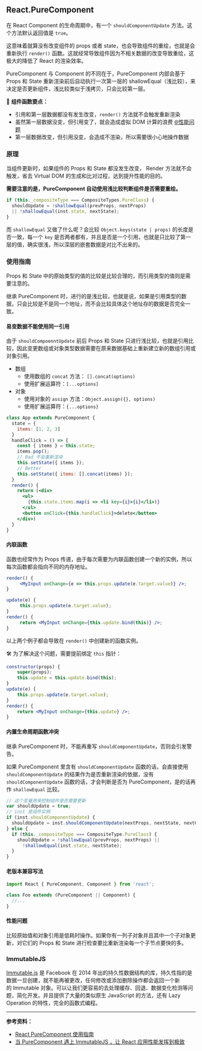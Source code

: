 ## React.PureComponent

在 React Component 的生命周期中，有一个 `shouldComponentUpdate` 方法。这个方法默认返回值是 `true`。

这意味着就算没有改变组件的 props 或者 state，也会导致组件的重绘，也就是会重新执行 `render()` 函数。这就经常导致组件因为不相关数据的改变导致重绘，这极大的降低了 React 的渲染效率。

PureComponent 与 Component 的不同在于，PureComponent 内部会基于 Props 和 State 重新渲染前后自动执行一次第一层的 shallowEqual（浅比较），来决定是否更新组件，浅比较类似于浅拷贝，只会比较第一层。

📍 **组件函数要点：**

* 引用和第一层数据都没有发生改变，`render()` 方法就不会触发重新渲染
* 虽然第一层数据没变，但引用变了，就会造成虚拟 DOM 计算的浪费 [🌐性能问题](#性能问题)
* 第一层数据改变，但引用没变，会造成不渲染，所以需要很小心地操作数据

### 原理

当组件更新时，如果组件的 Props 和 State 都没发生改变， Render 方法就不会触发，省去 Virtual DOM 的生成和比对过程，达到提升性能的目的。

**需要注意的是，PureComponent 自动使用浅比较判断组件是否需要重绘。**

```js
if (this._compositeType === CompositeTypes.PureClass) {
  shouldUpdate = !shallowEqual(prevProps, nextProps)
  || !shallowEqual(inst.state, nextState);
}
```

而 `shallowEqual` 又做了什么呢？会比较 `Object.keys(state | props)` 的长度是否一致，每一个 `key` 是否两者都有，并且是否是一个引用，也就是只比较了第一层的值，确实很浅，所以深层的嵌套数据是对比不出来的。

### 使用指南

Props 和 State 中的原始类型的值的比较是比较合理的，而引用类型的值则是需要注意的。

继承 PureComponent 时，进行的是浅比较，也就是说，如果是引用类型的数据，只会比较是不是同一个地址，而不会比较具体这个地址存的数据是否完全一致。

#### 易变数据不能使用同一引用

由于 `shouldCompoenntUpdate` 前后 Props 和 State 只进行浅比较，也就是引用比较，因此变更数组或对象类型数据需要在原来数据基础上重新建立新的数组引用或对象引用。

* 数组
  * 使用数组的 `concat` 方法： `[].concat(options)` 
  * 使用扩展运算符：`[...options]`
* 对象
  * 使用对象的 `assign` 方法：`Object.assign({}, options)`
  * 使用扩展运算符：`{...options}`

```jsx
class App extends PureComponent {
  state = {
    items: [1, 2, 3]
  }
  handleClick = () => {
    const { items } = this.state;
    items.pop();
    // Bad 不会重新渲染
    this.setState({ items });
    // Better
    this.setState({ items: [].concat(items) });
  }
  render() {
    return (<div>
      <ul>
        {this.state.items.map(i => <li key={i}>{i}</li>)}
      </ul>
      <button onClick={this.handleClick}>delete</button>
    </div>)
  }
}
```

#### 内联函数

函数也经常作为 Props 传递，由于每次需要为内联函数创建一个新的实例，所以每次函数都会指向不同的内存地址。

```jsx
render() {
     <MyInput onChange={e => this.props.update(e.target.value)} />;
}
```

```jsx
update(e) {
     this.props.update(e.target.value);
}
render() {
     return <MyInput onChange={this.update.bind(this)} />;
}
```

以上两个例子都会导致在 `render()` 中创建新的函数实例。

🛠 为了解决这个问题，需要提前绑定 `this` 指针：

```jsx
constructor(props) {
    super(props);
    this.update = this.update.bind(this);
}
update(e) {
    this.props.update(e.target.value);
}
render() {
    return <MyInput onChange={this.update} />;
}
```

#### 内置生命周期函数冲突

继承 PureComponent 时，不能再重写 `shouldComponentUpdate`，否则会引发警告。

如果 PureComponent 里含有 `shouldComponentUpdate` 函数的话，会直接使用 `shouldComponentUpdate` 的结果作为是否重新渲染的依据，没有 `shouldComponentUpdate` 函数的话，才会判断是否为 PureComponent，是的话再作 `shallowEqual` 比较。

```js
// 这个变量用来控制组件是否需要更新
var shouldUpdate = true;
// inst 是组件实例
if (inst.shouldComponentUpdate) {
  shouldUpdate = inst.shouldComponentUpdate(nextProps, nextState, nextContext);
} else {
  if (this._compositeType === CompositeType.PureClass) {
    shouldUpdate = !shallowEqual(prevProps, nextProps) ||
      !shallowEqual(inst.state, nextState);
  }
}
```

#### 老版本兼容写法

```jsx
import React { PureComponent, Component } from 'react';

class Foo extends (PureComponent || Component) {
  //...
}
```

#### 性能问题

比较原始值和对象引用是低耗时操作。如果你有一列子对象并且其中一个子对象更新，对它们的 Props 和 State 进行检查要比重新渲染每一个子节点要快的多。

### ImmutableJS

[Immutable.js](https://facebook.github.io/immutable-js/) 是 Facebook 在 2014 年出的持久性数据结构的库，持久性指的是数据一旦创建，就不能再被更改，任何修改或添加删除操作都会返回一个新的 Immutable 对象。可以让我们更容易的去处理缓存、回退、数据变化检测等问题，简化开发。并且提供了大量的类似原生 JavaScript 的方法，还有 Lazy Operation 的特性，完全的函数式编程。

---

**参考资料：**

* [React PureComponent 使用指南](http://www.wulv.site/2017-05-31/react-purecomponent.html)
* [当 PureComponent 遇上 ImmutableJS ，让 React 应用性能发挥到极致](http://www.wulv.site/2017-08-22/purecomponent-immutablejs.html)